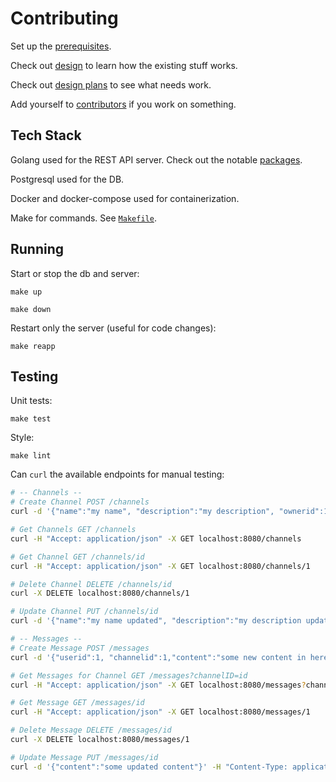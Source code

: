 # Contributing

Set up the [prerequisites](docs/PREREQUISITES.md).

Check out [design](docs/DESIGN.md) to learn how the existing stuff works.

Check out [design plans](docs/DESIGNPLANS.md) to see what needs work.

Add yourself to [contributors](docs/CONTRIBUTORS.md) if you work on something.

## Tech Stack

Golang used for the REST API server. Check out the notable [packages](docs/PACKAGES.md).

Postgresql used for the DB.

Docker and docker-compose used for containerization.

Make for commands. See [`Makefile`](Makefile).

## Running

Start or stop the db and server:

    make up

    make down

Restart only the server (useful for code changes):

    make reapp

## Testing

Unit tests:

    make test

Style:

    make lint

Can `curl` the available endpoints for manual testing:

```bash
# -- Channels --
# Create Channel POST /channels
curl -d '{"name":"my name", "description":"my description", "ownerid":1, "isprivate":false, "dmid":1, "users":[{"id":1}]}' -H "Content-Type: application/json" -H "Accept: application/json" -X POST localhost:8080/channels

# Get Channels GET /channels
curl -H "Accept: application/json" -X GET localhost:8080/channels

# Get Channel GET /channels/id
curl -H "Accept: application/json" -X GET localhost:8080/channels/1

# Delete Channel DELETE /channels/id
curl -X DELETE localhost:8080/channels/1

# Update Channel PUT /channels/id
curl -d '{"name":"my name updated", "description":"my description updated", "ownerid":1, "isprivate":true, "dmid":1, "users":[{"id":1}]}' -H "Content-Type: application/json" -H "Accept: application/json" -X PUT localhost:8080/channels/1

# -- Messages --
# Create Message POST /messages
curl -d '{"userid":1, "channelid":1,"content":"some new content in here"}' -H "Content-Type: application/json" -H "Accept: application/json" -X POSTlocalhost:8080/messages

# Get Messages for Channel GET /messages?channelID=id
curl -H "Accept: application/json" -X GET localhost:8080/messages?channelID=1

# Get Message GET /messages/id
curl -H "Accept: application/json" -X GET localhost:8080/messages/1

# Delete Message DELETE /messages/id
curl -X DELETE localhost:8080/messages/1

# Update Message PUT /messages/id
curl -d '{"content":"some updated content"}' -H "Content-Type: application/json" -H "Accept: application/json" -X PUT localhost:8080/messages/1
```